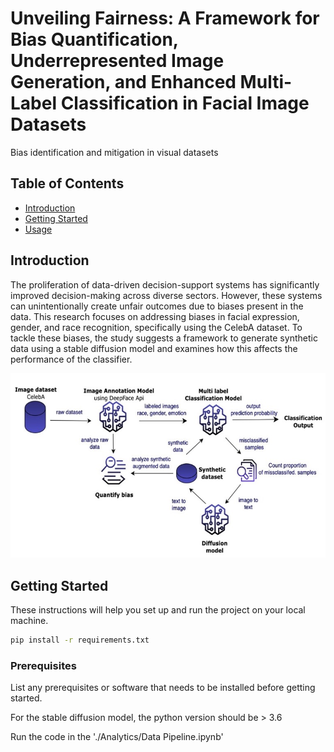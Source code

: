 # Unveiling Fairness: A Framework for Bias Quantification, Underrepresented Image Generation, and Enhanced Multi-Label Classification in Facial Image Datasets

Bias identification and mitigation in visual datasets

## Table of Contents

- [Introduction](#introduction)
- [Getting Started](#getting-started)
- [Usage](#usage)

## Introduction

The proliferation of data-driven decision-support systems has significantly improved decision-making across diverse sectors. However, these systems can unintentionally create unfair outcomes due to biases present in the data. This research focuses on addressing biases in facial expression, gender, and race recognition, specifically using the CelebA dataset. To tackle these biases, the study suggests a framework to generate synthetic data using a stable diffusion model and examines how this affects the performance of the classifier.

![Alt Text](./architecture.jpg)



## Getting Started

These instructions will help you set up and run the project on your local machine.

```bash
pip install -r requirements.txt
```


### Prerequisites

List any prerequisites or software that needs to be installed before getting started.

For the stable diffusion model, the python version should be > 3.6

Run the code in the './Analytics/Data Pipeline.ipynb'
